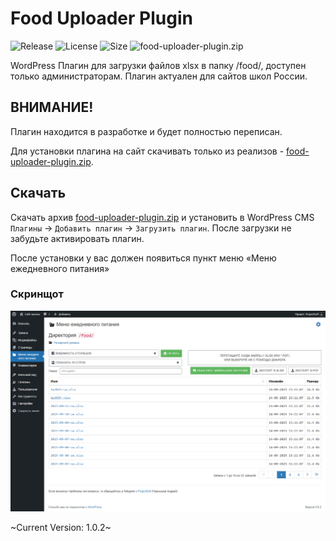 # Food Uploader Plugin

![Release](https://img.shields.io/github/v/release/ProjectSoft-STUDIONIONS/food-uploader-plugin?style=for-the-badge)
![License](https://img.shields.io/github/license/ProjectSoft-STUDIONIONS/food-uploader-plugin?style=for-the-badge)
![Size](https://img.shields.io/github/repo-size/ProjectSoft-STUDIONIONS/food-uploader-plugin?style=for-the-badge)
![food-uploader-plugin.zip](https://img.shields.io/github/downloads/ProjectSoft-STUDIONIONS/food-uploader-plugin/total?style=for-the-badge)

WordPress Плагин для загрузки файлов xlsx в папку /food/, доступен только администраторам. Плагин актуален для сайтов школ России.

## ВНИМАНИЕ!

Плагин находится в разработке и будет полностью переписан.

Для установки плагина на сайт скачивать только из реализов - [food-uploader-plugin.zip](../../releases/latest/download/food-uploader-plugin.zip).

## Скачать

Скачать архив [food-uploader-plugin.zip](../../releases/latest/download/food-uploader-plugin.zip) и установить в WordPress CMS `Плагины` -> `Добавить плагин` -> `Загрузить плагин`. После загрузки не забудьте активировать плагин.

После установки у вас должен появиться пункт меню «Меню ежедневного питания»

### Скринщот

![XLSX в директорию food](screenshot.png?raw=true)

~Current Version: 1.0.2~

[comment]: <> ( Plugin Name:        Food File Uploader )
[comment]: <> ( Plugin URI:         https://github.com/ProjectSoft-STUDIONIONS/food-uploader-plugin )
[comment]: <> ( Description:        WordPress Плагин для загрузки файлов xlsx в папку /food/, доступен только администраторам. Плагин актуален для сайтов школ России. )
[comment]: <> ( Version:            1.0.2 )
[comment]: <> ( Author:             Чернышёв Андрей aka ProjectSoft <projectsoft2009@yandex.ru> )
[comment]: <> ( Author URI:         https://projectsoft.ru/ )
[comment]: <> ( GitHub Plugin URI:  https://github.com/ProjectSoft-STUDIONIONS/food-uploader-plugin )
[comment]: <> ( License:            MIT )
[comment]: <> ( License URI:        https://mit-license.org/ )
[comment]: <> ( Donate link:        https://projectsoft.ru/donate/ )
